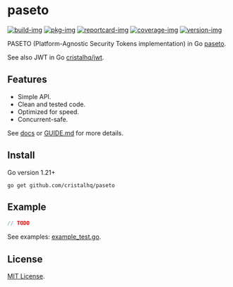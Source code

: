 # paseto

[![build-img]][build-url]
[![pkg-img]][pkg-url]
[![reportcard-img]][reportcard-url]
[![coverage-img]][coverage-url]
[![version-img]][version-url]

PASETO (Platform-Agnostic Security Tokens implementation) in Go [paseto](https://paseto.io).

See also JWT in Go [cristalhq/jwt](https://github.com/cristalhq/jwt).

## Features

* Simple API.
* Clean and tested code.
* Optimized for speed.
* Concurrent-safe.

See [docs][pkg-url] or [GUIDE.md](https://github.com/cristalhq/paseto/blob/main/GUIDE.md) for more details.

## Install

Go version 1.21+

```
go get github.com/cristalhq/paseto
```

## Example

```go
// TODO
```

See examples: [example_test.go](https://github.com/cristalhq/paseto/blob/main/example_test.go).

## License

[MIT License](LICENSE).

[build-img]: https://github.com/cristalhq/paseto/workflows/build/badge.svg
[build-url]: https://github.com/cristalhq/paseto/actions
[pkg-img]: https://pkg.go.dev/badge/cristalhq/paseto
[pkg-url]: https://pkg.go.dev/github.com/cristalhq/paseto
[reportcard-img]: https://goreportcard.com/badge/cristalhq/paseto
[reportcard-url]: https://goreportcard.com/report/cristalhq/paseto
[coverage-img]: https://codecov.io/gh/cristalhq/paseto/branch/main/graph/badge.svg
[coverage-url]: https://codecov.io/gh/cristalhq/paseto
[version-img]: https://img.shields.io/github/v/release/cristalhq/paseto
[version-url]: https://github.com/cristalhq/paseto/releases
